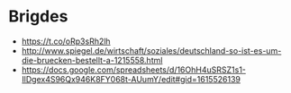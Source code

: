 # Brigdes

* https://t.co/oRp3sRh2lh
* http://www.spiegel.de/wirtschaft/soziales/deutschland-so-ist-es-um-die-bruecken-bestellt-a-1215558.html
* https://docs.google.com/spreadsheets/d/16OhH4uSRSZ1s1-IlDgex4S96Qx946K8FY068t-AUumY/edit#gid=1615526139